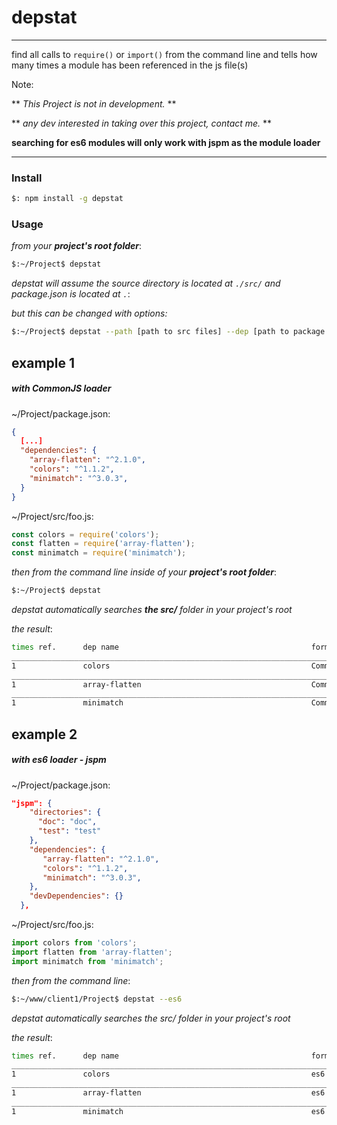 # depstat
___
find all calls to `require()` or `import()` from the command line and tells how many times a module has been referenced in the js file(s)

Note:

** _This Project is not in development._ **

** _any dev interested in taking over this project, contact me._ **

__searching for es6 modules will only work with jspm as the module loader__
___
### Install
```sh
$: npm install -g depstat
```
### Usage
_from your **project's root folder**_:
``` sh
$:~/Project$ depstat
```
_depstat will assume the source directory is located at `./src/` and package.json is located at `.`_:

_but this can be changed with options:_
``` sh
$:~/Project$ depstat --path [path to src files] --dep [path to package.json]
```
## example 1
##### with CommonJS loader

~/Project/package.json:
```json
{
  [...]
  "dependencies": {
    "array-flatten": "^2.1.0",
    "colors": "^1.1.2",
    "minimatch": "^3.0.3",
  }
}
```
~/Project/src/foo.js:
``` js
const colors = require('colors');
const flatten = require('array-flatten');
const minimatch = require('minimatch');
```

_then from the command line inside of your **project's root folder**_:
``` sh
$:~/Project$ depstat
```
_depstat automatically searches **the src/** folder in your project's root_

_the result_:
``` sh
times ref.      dep name                                           format    
___________________________________________________________________________
1               colors                                             CommonJS  
___________________________________________________________________________
1               array-flatten                                      CommonJS  
___________________________________________________________________________
1               minimatch                                          CommonJS  
```

## example 2
##### with es6 loader - jspm

~/Project/package.json:
```json
"jspm": {
    "directories": {
      "doc": "doc",
      "test": "test"
    },
    "dependencies": {
       "array-flatten": "^2.1.0",
       "colors": "^1.1.2",
       "minimatch": "^3.0.3",
    },
    "devDependencies": {}
  },
```
~/Project/src/foo.js:
``` js
import colors from 'colors';
import flatten from 'array-flatten';
import minimatch from 'minimatch';
```

_then from the command line_:
``` sh
$:~/www/client1/Project$ depstat --es6
```
_depstat automatically searches the src/ folder in your project's root_

_the result_:
``` sh
times ref.      dep name                                           format    
___________________________________________________________________________
1               colors                                             es6  
___________________________________________________________________________
1               array-flatten                                      es6  
___________________________________________________________________________
1               minimatch                                          es6  
```
